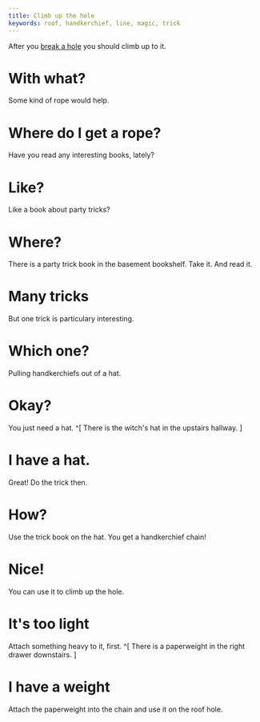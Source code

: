 ```yaml
---
title: Climb up the hole
keywords: roof, handkerchief, line, magic, trick
---
```


After you [break a hole](01-break.md) you should climb up to it.

# With what?
Some kind of rope would help.

# Where do I get a rope?
Have you read any interesting books, lately?

# Like?
Like a book about party tricks?

# Where?
There is a party trick book in the basement bookshelf. Take it. And read it.

# Many tricks
But one trick is particulary interesting.

# Which one?
Pulling handkerchiefs out of a hat.

# Okay?
You just need a hat. ^[ There is the witch's hat in the upstairs hallway. ]

# I have a hat.
Great! Do the trick then.

# How?
Use the trick book on the hat. You get a handkerchief chain!

# Nice!
You can use it to climb up the hole.

# It's too light
Attach something heavy to it, first. ^[ There is a paperweight in the right drawer downstairs. ]

# I have a weight
Attach the paperweight into the chain and use it on the roof hole.
